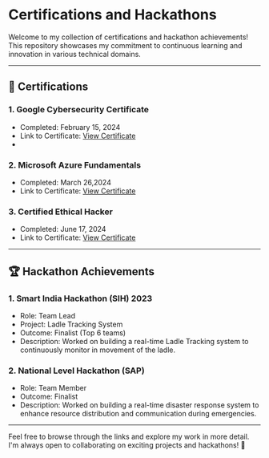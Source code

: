 # Certifications and Hackathons

Welcome to my collection of certifications and hackathon achievements! This repository showcases my commitment to continuous learning and innovation in various technical domains.

---

## 📜 Certifications

### 1. **Google Cybersecurity Certificate**
   - Completed: February 15, 2024
   - Link to Certificate: [View Certificate](Google_cybersecurity.pdf)
   - 
### 2. **Microsoft Azure Fundamentals**
   - Completed: March 26,2024
   - Link to Certificate: [View Certificate](Microsoft_Azure_Fundamentals.pdf)

### 3. **Certified Ethical Hacker**
   - Completed: June 17, 2024
   - Link to Certificate: [View Certificate](link-to-certificate)

---

## 🏆 Hackathon Achievements

### 1. **Smart India Hackathon (SIH) 2023**
   - Role: Team Lead
   - Project: Ladle Tracking System
   - Outcome: Finalist (Top 6 teams)
   - Description: Worked on building a real-time Ladle Tracking system to continuously monitor in movement of the ladle.

### 2. **National Level Hackathon (SAP)**
   - Role: Team Member
   - Outcome: Finalist
   - Description: Worked on building a real-time disaster response system to enhance resource distribution and communication during emergencies.
---

Feel free to browse through the links and explore my work in more detail. I'm always open to collaborating on exciting projects and hackathons! 🚀
